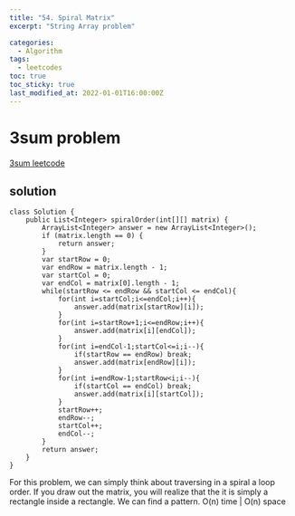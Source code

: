 ```yaml
---
title: "54. Spiral Matrix"
excerpt: "String Array problem"

categories:
  - Algorithm
tags:
  - leetcodes
toc: true
toc_sticky: true
last_modified_at: 2022-01-01T16:00:00Z
---
```


# 3sum problem 

[3sum leetcode](https://leetcode.com/problems/spiral-matrix/)

## solution
```
class Solution {
    public List<Integer> spiralOrder(int[][] matrix) {
        ArrayList<Integer> answer = new ArrayList<Integer>();
        if (matrix.length == 0) {
			return answer;
		}
		var startRow = 0;
		var endRow = matrix.length - 1;
		var startCol = 0;
		var endCol = matrix[0].length - 1;
        while(startRow <= endRow && startCol <= endCol){
            for(int i=startCol;i<=endCol;i++){
                answer.add(matrix[startRow][i]);
            }
            for(int i=startRow+1;i<=endRow;i++){
                answer.add(matrix[i][endCol]);
            }
            for(int i=endCol-1;startCol<=i;i--){
                if(startRow == endRow) break;  
                answer.add(matrix[endRow][i]);
            }
            for(int i=endRow-1;startRow<i;i--){
                if(startCol == endCol) break;
                answer.add(matrix[i][startCol]);
            }
            startRow++;
            endRow--;
            startCol++;
            endCol--;
        }
        return answer;
    }
}
```
For this problem, we can simply think about traversing in a spiral a loop order. If you draw out the matrix, you will realize that the it is simply a rectangle inside a rectangle. We can find a pattern. O(n) time | O(n) space
